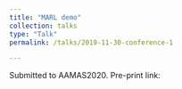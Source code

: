 ```yaml
---
title: "MARL demo"
collection: talks
type: "Talk"
permalink: /talks/2019-11-30-conference-1

---
```


Submitted to AAMAS2020.
Pre-print link:
